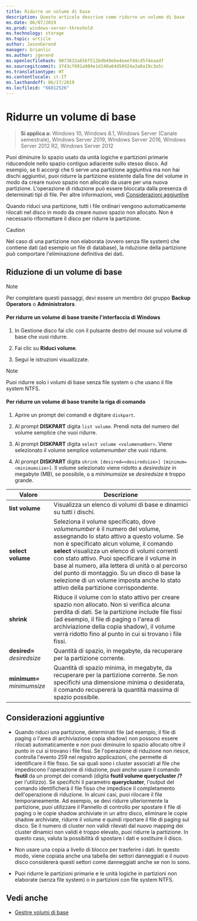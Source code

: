 ```yaml
---
title: Ridurre un volume di base
description: Questo articolo descrive come ridurre un volume di base
ms.date: 06/07/2019
ms.prod: windows-server-threshold
ms.technology: storage
ms.topic: article
author: JasonGerend
manager: brianlic
ms.author: jgerend
ms.openlocfilehash: 9073632a656f512bdb49ebe4eeefd4cd5f4eaadf
ms.sourcegitcommit: 3743cf691a984e1d140a04d50924a3a0a19c3e5c
ms.translationtype: HT
ms.contentlocale: it-IT
ms.lasthandoff: 06/17/2019
ms.locfileid: "66812526"
---
```

# <a name="shrink-a-basic-volume"></a>Ridurre un volume di base

> **Si applica a:** Windows 10, Windows 8.1, Windows Server (Canale semestrale), Windows Server 2019, Windows Server 2016, Windows Server 2012 R2, Windows Server 2012

Puoi diminuire lo spazio usato da unità logiche e partizioni primarie riducendole nello spazio contiguo adiacente sullo stesso disco. Ad esempio, se ti accorgi che ti serve una partizione aggiuntiva ma non hai dischi aggiuntivi, puoi ridurre la partizione esistente dalla fine del volume in modo da creare nuovo spazio non allocato da usare per una nuova partizione. L'operazione di riduzione può essere bloccata dalla presenza di determinati tipi di file. Per altre informazioni, vedi [Considerazioni aggiuntive](#additional-considerations) 

Quando riduci una partizione, tutti i file ordinari vengono automaticamente rilocati nel disco in modo da creare nuovo spazio non allocato. Non è necessario riformattare il disco per ridurre la partizione.

> [!CAUTION]
> Nel caso di una partizione non elaborata (ovvero senza file system) che contiene dati (ad esempio un file di database), la riduzione della partizione può comportare l'eliminazione definitiva dei dati.

## <a name="shrinking-a-basic-volume"></a>Riduzione di un volume di base

> [!NOTE]
> Per completare questi passaggi, devi essere un membro del gruppo **Backup Operators** o **Administrators**.

#### <a name="to-shrink-a-basic-volume-using-the-windows-interface"></a>Per ridurre un volume di base tramite l'interfaccia di Windows

1.  In Gestione disco fai clic con il pulsante destro del mouse sul volume di base che vuoi ridurre.

2.  Fai clic su **Riduci volume**.

3.  Segui le istruzioni visualizzate.


> [!NOTE]
> Puoi ridurre solo i volumi di base senza file system o che usano il file system NTFS.

#### <a name="to-shrink-a-basic-volume-using-a-command-line"></a>Per ridurre un volume di base tramite la riga di comando

1.  Aprire un prompt dei comandi e digitare `diskpart`.

2.  Al prompt **DISKPART** digita `list volume`. Prendi nota del numero del volume semplice che vuoi ridurre.

3.  Al prompt **DISKPART** digita `select volume <volumenumber>`. Viene selezionato il volume semplice *volumenumber* che vuoi ridurre.

4.  Al prompt **DISKPART** digita `shrink [desired=<desiredsize>] [minimum=<minimumsize>]`. Il volume selezionato viene ridotto a *desiredsize* in megabyte (MB), se possibile, o a *minimumsize* se *desiredsize* è troppo grande.

| Valore             | Descrizione |
| ---               | ----------- |
| **list volume** | Visualizza un elenco di volumi di base e dinamici su tutti i dischi. |
| **select volume** | Seleziona il volume specificato, dove <em>volumenumber</em> è il numero del volume, assegnando lo stato attivo a questo volume. Se non è specificato alcun volume, il comando **select** visualizza un elenco di volumi correnti con stato attivo. Puoi specificare il volume in base al numero, alla lettera di unità o al percorso del punto di montaggio. Su un disco di base la selezione di un volume imposta anche lo stato attivo della partizione corrispondente. |
| **shrink** | Riduce il volume con lo stato attivo per creare spazio non allocato. Non si verifica alcuna perdita di dati. Se la partizione include file fissi (ad esempio, il file di paging o l'area di archiviazione della copia shadow), il volume verrà ridotto fino al punto in cui si trovano i file fissi. |
| **desired=** <em>desiredsize</em> | Quantità di spazio, in megabyte, da recuperare per la partizione corrente. |
| **minimum=** <em>minimumsize</em> | Quantità di spazio minima, in megabyte, da recuperare per la partizione corrente. Se non specifichi una dimensione minima o desiderata, il comando recupererà la quantità massima di spazio possibile. |

## <a name="additional-considerations"></a>Considerazioni aggiuntive

-   Quando riduci una partizione, determinati file (ad esempio, il file di paging o l'area di archiviazione copia shadow) non possono essere rilocati automaticamente e non puoi diminuire lo spazio allocato oltre il punto in cui si trovano i file fissi. Se l'operazione di riduzione non riesce, controlla l'evento 259 nel registro applicazioni, che permette di identificare il file fisso. Se sai quali sono i cluster associati al file che impediscono l'operazione di riduzione, puoi anche usare il comando **fsutil** da un prompt dei comandi (digita **fsutil volume querycluster /?** per l'utilizzo). Se specifichi il parametro **querycluster**, l'output del comando identificherà il file fisso che impedisce il completamento dell'operazione di riduzione.
In alcuni casi, puoi rilocare il file temporaneamente. Ad esempio, se devi ridurre ulteriormente la partizione, puoi utilizzare il Pannello di controllo per spostare il file di paging o le copie shadow archiviate in un altro disco, eliminare le copie shadow archiviate, ridurre il volume e quindi riportare il file di paging sul disco. Se il numero di cluster non validi rilevati dal nuovo mapping dei cluster dinamici non validi è troppo elevato, puoi ridurre la partizione. In questo caso, valuta la possibilità di spostare i dati e sostituire il disco.

-  Non usare una copia a livello di blocco per trasferire i dati. In questo modo, viene copiata anche una tabella dei settori danneggiati e il nuovo disco considererà questi settori come danneggiati anche se non lo sono.

-   Puoi ridurre le partizioni primarie e le unità logiche in partizioni non elaborate (senza file system) o in partizioni con file system NTFS.

## <a name="see-also"></a>Vedi anche

-   [Gestire volumi di base](manage-basic-volumes.md)